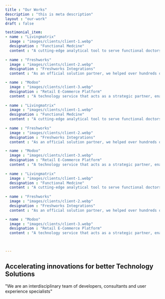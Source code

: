 ```yaml
---
title : "Our Works"
description : "this is meta description"
layout : "our-work"
draft : false

testimonial_item:
- name : "Livingmatrix"
  image : "images/clients/client-1.webp"
  designation : "Functional Medcine"
  content : "A cutting-edge analytical tool to serve functional doctors to get accurate depiction of patient's health based on symptoms, questions  ."
  
- name : "Freshworks"
  image : "images/clients/client-2.webp"
  designation : "Freshworks Integrations"
  content : "As an official solution partner, we helped over hundreds of Freshworks customers, each with a unique and innovative solutions. Know more.."

- name : "Modoo"
  image : "images/clients/client-3.webp"
  designation : "Retail E-Commerce Platform"
  content : "A technology service that acts as a strategic partner, enabling the clients' brands and stores have all the necessary tools to sell more better."
  
- name : "Livingmatrix"
  image : "images/clients/client-1.webp"
  designation : "Functional Medcine"
  content : "A cutting-edge analytical tool to serve functional doctors to get accurate depiction of patient's health based on symptoms, questions  ."
  
- name : "Freshworks"
  image : "images/clients/client-2.webp"
  designation : "Freshworks Integrations"
  content : "As an official solution partner, we helped over hundreds of Freshworks customers, each with a unique and innovative solutions. Know more.."

- name : "Modoo"
  image : "images/clients/client-3.webp"
  designation : "Retail E-Commerce Platform"
  content : "A technology service that acts as a strategic partner, enabling the clients' brands and stores have all the necessary tools to sell more better."
  
- name : "Livingmatrix"
  image : "images/clients/client-1.webp"
  designation : "Functional Medcine"
  content : "A cutting-edge analytical tool to serve functional doctors to get accurate depiction of patient's health based on symptoms, questions  ."
  
- name : "Freshworks"
  image : "images/clients/client-2.webp"
  designation : "Freshworks Integrations"
  content : "As an official solution partner, we helped over hundreds of Freshworks customers, each with a unique and innovative solutions. Know more.."

- name : "Modoo"
  image : "images/clients/client-3.webp"
  designation : "Retail E-Commerce Platform"
  content : "A technology service that acts as a strategic partner, enabling the clients' brands and stores have all the necessary tools to sell more better."
  
  

---
```


## Accelerating innovations for better **Technology Solutions**
"We are an interdisciplinary team of developers,    consultants and user experience specialists"